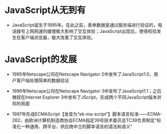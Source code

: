 # JavaScript从无到有
+ JavaScript诞生于1995年。在此之前，表单数据是通过服务端进行验证的，电话拨号上网网速的缓慢极大影响了交互体验；JavaScript出现后，使得校验发生在客户端浏览器，极大改善了交互体验。

# JavaScript的发展
+ 1995年Netscape公司在Netscape Navigator 2中发布了JavaScript1.0，用户客户端处理简单的数据验证

+ 1996年Netscape公司在Netscape Navigator 3中发布了JavaScript1.1；之后微软在Internet Explorer 3中发布了JScript，形成两个不同JavaScript版本并存的局面

+ 1997年形成ECMAScript【发音为“ek-ma-script”】脚本语言标准——ECMA-262，由欧洲计算机制造商协会ECMA指定39号技术委员会TC39负责制定“标准化一种通用、跨平台、供应商中立的脚本语言的语法和语义”
